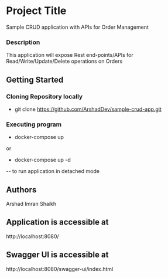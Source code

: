 # Project Title

Sample CRUD application with APIs for Order Management

### Description

This application will expose Rest end-points/APIs for Read/Write/Update/Delete operations on Orders

## Getting Started

### Cloning Repository locally

* git clone https://github.com/ArshadDev/sample-crud-app.git


### Executing program

* docker-compose up

or 

* docker-compose up -d

-- to run application in detached mode


## Authors

Arshad Imran Shaikh

## Application is accessible at 
http://localhost:8080/


## Swagger UI is accessible at 
http://localhost:8080/swagger-ui/index.html
